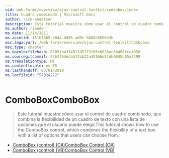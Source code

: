 ```yaml
---
uid: web-forms/overview/ajax-control-toolkit/combobox/index
title: Cuadro combinado | Microsoft Docs
author: rick-anderson
description: Este tutorial muestra cómo usar el control de cuadro combinado, que combina la flexibilidad de un cuadro de texto con una lista de opciones que el usuario puede elegir.
ms.author: riande
ms.date: 11/14/2011
ms.assetid: 151b7865-e84a-4965-ad0e-9468a5b50e3b
msc.legacyurl: /web-forms/overview/ajax-control-toolkit/combobox
msc.type: chapter
ms.openlocfilehash: 87851ba3f4011d5173165e6026ac8b498fcc4958
ms.sourcegitcommit: 24b1f6decbb17bb22a45166e5fdb0845c65af498
ms.translationtype: MT
ms.contentlocale: es-ES
ms.lasthandoff: 03/01/2019
ms.locfileid: "57024272"
---
```

<a name="combobox"></a><span data-ttu-id="f9b15-103">ComboBox</span><span class="sxs-lookup"><span data-stu-id="f9b15-103">ComboBox</span></span>
====================
> <span data-ttu-id="f9b15-104">Este tutorial muestra cómo usar el control de cuadro combinado, que combina la flexibilidad de un cuadro de texto con una lista de opciones que el usuario puede elegir.</span><span class="sxs-lookup"><span data-stu-id="f9b15-104">This tutorial shows how to use the ComboBox control, which combines the flexibility of a text box with a list of options that users can choose from.</span></span>


- [<span data-ttu-id="f9b15-105">ComboBox (control) (C#)</span><span class="sxs-lookup"><span data-stu-id="f9b15-105">ComboBox Control (C#)</span></span>](how-do-i-use-the-combobox-control-cs.md)
- [<span data-ttu-id="f9b15-106">ComboBox (control) (VB)</span><span class="sxs-lookup"><span data-stu-id="f9b15-106">ComboBox Control (VB)</span></span>](how-do-i-use-the-combobox-control-vb.md)
